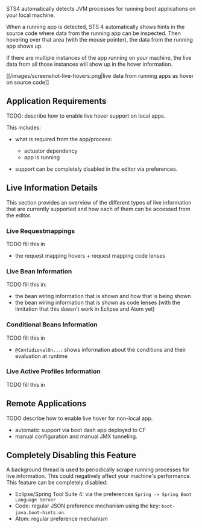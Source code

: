 STS4 automatically detects JVM processes for running boot applications on your local machine.

When a running app is detected, STS 4 automatically shows hints in the source code where data from the running app can be inspected. Then hovering over that area (with the mouse pointer), the data from the running app shows up.

If there are multiple instances of the app running on your machine, the live data from all those instances will show up in the hover information.

[[/images/screenshot-live-hovers.png|live data from running apps as hover on source code]]

## Application Requirements

TODO: describe how to enable live hover support on local apps. 

This includes:

- what is required from the app/process: 
  - actuator dependency
  - app is running

- support can be completely disabled in the editor via preferences.

## Live Information Details

This section provides an overview of the different types of live information that are currently
supported and how each of them can be accessed from the editor.

### Live Requestmappings

TODO fill this in
- the request mapping hovers + request mapping code lenses

### Live Bean Information

TODO fill this in:

- the bean wiring information that is shown and how that is being shown
- the bean wiring information that is shown as code lenses (with the limitation that this doesn't work in Eclipse and Atom yet)

### Conditional Beans Information

TODO fill this in
* `@ContidionalOn...`: shows information about the conditions and their evaluation at runtime

### Live Active Profiles Information

TODO fill this in 

## Remote Applications

TODO describe how to enable live hover for non-local app. 
- automatic support via boot dash app deployed to CF
- manual configuration and manual JMX tunneling.

## Completely Disabling this Feature

A background thread is used to periodically scrape running processes for live information. This could negatively affect your machine's performance. This feature can be completely disabled: 

* Eclipse/Spring Tool Suite 4: via the preferences `Spring -> Spring Boot Language Server`
* Code: regular JSON preference mechanism using the key: `boot-java.boot-hints.on`.
* Atom: regular preference mechanism